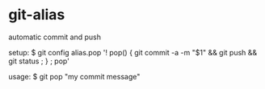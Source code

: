# git-alias
automatic commit and push

setup:
$ git config alias.pop '! pop() { git commit -a -m "$1" && git push && git status ; } ; pop'

usage:
$ git pop "my commit message"
